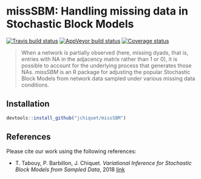 missSBM: Handling missing data in Stochastic Block Models
================

[![Travis build
status](https://travis-ci.org/jchiquet/missSBM.svg?branch=master)](https://travis-ci.org/jchiquet/missSBM)
[![AppVeyor build
status](https://ci.appveyor.com/api/projects/status/github/jchiquet/missSBM?branch=master&svg=true)](https://ci.appveyor.com/project/jchiquet/missSBM)
[![Coverage
status](https://codecov.io/gh/jchiquet/missSBM/branch/master/graph/badge.svg)](https://codecov.io/github/jchiquet/missSBM?branch=master)

> When a network is partially observed (here, missing dyads, that is,
> entries with NA in the adjacency matrix rather than 1 or 0), it is
> possible to account for the underlying process that generates those
> NAs. *missSBM* is an R package for adjusting the popular Stochastic
> Block Models from network data sampled under various missing data
> conditions.

## Installation

``` r
devtools::install_github("jchiquet/missSBM")
```

## References

Please cite our work using the following references:

  - T. Tabouy, P. Barbillon, J. Chiquet. *Variational Inference for
    Stochastic Block Models from Sampled Data*, 2018
    [link](https://arxiv.org/abs/1707.04141)
